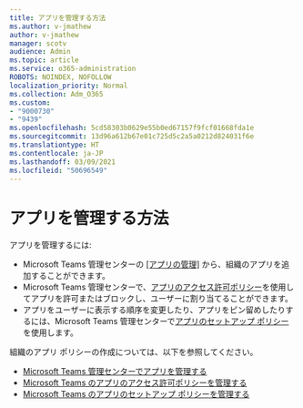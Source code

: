 ```yaml
---
title: アプリを管理する方法
ms.author: v-jmathew
author: v-jmathew
manager: scotv
audience: Admin
ms.topic: article
ms.service: o365-administration
ROBOTS: NOINDEX, NOFOLLOW
localization_priority: Normal
ms.collection: Adm_O365
ms.custom:
- "9000730"
- "9439"
ms.openlocfilehash: 5cd58303b0629e55b0ed67157f9fcf01668fda1e
ms.sourcegitcommit: 13d96a612b67e01c725d5c2a5a0212d824031f6e
ms.translationtype: HT
ms.contentlocale: ja-JP
ms.lasthandoff: 03/09/2021
ms.locfileid: "50696549"
---
```

# <a name="how-to-manage-an-app"></a>アプリを管理する方法

アプリを管理するには:

- Microsoft Teams 管理センターの [[アプリの管理]](https://admin.teams.microsoft.com/policies/manage-apps) から、組織のアプリを追加することができます。
- Microsoft Teams 管理センターで、[アプリのアクセス許可ポリシー](https://admin.teams.microsoft.com/policies/app-permission)を使用してアプリを許可またはブロックし、ユーザーに割り当てることができます。
- アプリをユーザーに表示する順序を変更したり、アプリをピン留めしたりするには、Microsoft Teams 管理センターで[アプリのセットアップ ポリシー](https://admin.teams.microsoft.com/policies/app-setup) を使用します。

組織のアプリ ポリシーの作成については、以下を参照してください。

- [Microsoft Teams 管理センターでアプリを管理する](https://docs.microsoft.com/MicrosoftTeams/manage-apps)
- [Microsoft Teams のアプリのアクセス許可ポリシーを管理する](https://docs.microsoft.com/microsoftteams/teams-app-permission-policies)
- [Microsoft Teams のアプリのセットアップ ポリシーを管理する](https://docs.microsoft.com/microsoftteams/teams-app-setup-policies)
